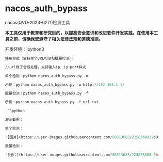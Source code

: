 # nacos_auth_bypass
nacos(QVD-2023-6271)检测工具

**本工具仅用于教育和研究目的，以提高安全意识和改进软件开发实践。在使用本工具之前，请确保您遵守了相关法律法规和道德准则。**

开发环境：
python3

```python
使用方式（支持单个URL检测和批量检测）：

//url做了合规处理，支持输入ip、ip:port样式

单个检测：python nacos_auth_bypass.py -u

示例：python nacos_auth_bypass.py -u http://192.168.1.1/

批量检测：python nacos_auth_bypass.py -f

示例：python nacos_auth_bypass.py -f url.txt

```python

演示截图：

单个检测：

![图片](https://user-images.githubusercontent.com/50813688/225836092-b0aba5cf-5406-418c-afb8-4131dfea5b05.png)

批量检测：

![图片](https://user-images.githubusercontent.com/50813688/225835968-04ba88f8-2ae1-447a-a432-295fc65072df.png)
